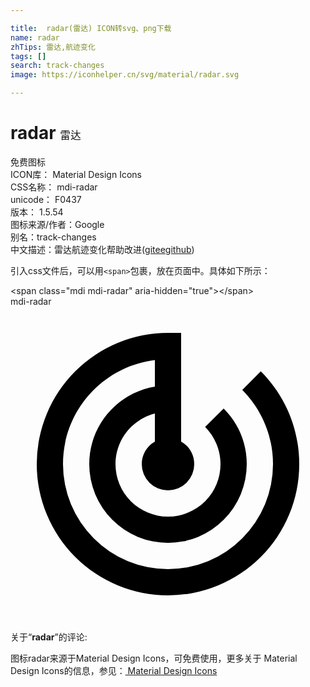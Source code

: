 ```yaml
---

title:  radar(雷达) ICON转svg、png下载
name: radar
zhTips: 雷达,航迹变化
tags: []
search: track-changes
image: https://iconhelper.cn/svg/material/radar.svg

---
```


# radar  <small style="font-size: 60%;font-weight: 100">雷达</small>


<div class="detail-page">
<p>
<span><span class="badge-success badge">免费图标</span> </span>
<br/>
<span>
ICON库：
<span class="badge-secondary badge">Material Design Icons</span> 
</span>
<br/>
<span>
CSS名称：
<span class="badge-secondary badge">mdi-radar</span> 
</span>
<br/>
<span>
unicode：
<span class="badge-secondary badge">F0437</span> 
<copy-btn content='F0437' btn-title=""></copy-btn>
<copy-btn :content='String.fromCodePoint(parseInt("F0437", 16))' btn-title="复制U"></copy-btn>
</span>
<br/>
<span>
版本：
<span class="badge-secondary badge">1.5.54</span> 
</span>
<br/>
<span>图标来源/作者：<span class="badge-light badge">Google</span></span> 
<br/>
<span>别名：<span class="badge-light badge">track-changes</span></span><br/><span class="zh-detail">中文描述：<span class="badge-primary badge">雷达</span><span class="badge-primary badge">航迹变化</span><span class="help-link"><span>帮助改进</span>(<a href="https://gitee.com/liuwave/icon-helper/edit/master/json/material/radar.json" target="_blank" rel="noopener noreferrer">gitee</a><a href="https://github.com/liuwave/icon-helper/edit/master/json/material/radar.json" target="_blank" rel="noopener noreferrer">github</a></span>)</span><br/>
</p>
</div>
<div class="alert alert-dark">
  <i class="mdi mdi-radar mdi-48px"></i>
  <i class="mdi mdi-radar mdi-36px"></i>
  <i class="mdi mdi-radar mdi-24px"></i>
  <i class="mdi mdi-radar mdi-18px"></i>
</div>
<div>
  <p>引入css文件后，可以用<code>&lt;span&gt;</code>包裹，放在页面中。具体如下所示：    
  </p>
  <div class="alert alert-primary" style="font-size: 14px">
    &lt;span class="mdi mdi-radar" aria-hidden="true"&gt;&lt;/span&gt;
    <copy-btn content='<span class="mdi mdi-radar" aria-hidden="true"></span>'></copy-btn>
  </div>
  <div class="alert alert-secondary">
    <i class="mdi mdi-radar"
    style="font-size: 24px"
    aria-hidden="true"></i> mdi-radar
    <copy-btn content="mdi-radar" btn-title="复制图标名称"></copy-btn>
  </div>
</div>
<div id="svg" class="svg-wrap">
<svg xmlns="http://www.w3.org/2000/svg" viewBox="0 0 24 24"><path d="M19.07,4.93L17.66,6.34C19.1,7.79 20,9.79 20,12A8,8 0 0,1 12,20A8,8 0 0,1 4,12C4,7.92 7.05,4.56 11,4.07V6.09C8.16,6.57 6,9.03 6,12A6,6 0 0,0 12,18A6,6 0 0,0 18,12C18,10.34 17.33,8.84 16.24,7.76L14.83,9.17C15.55,9.9 16,10.9 16,12A4,4 0 0,1 12,16A4,4 0 0,1 8,12C8,10.14 9.28,8.59 11,8.14V10.28C10.4,10.63 10,11.26 10,12A2,2 0 0,0 12,14A2,2 0 0,0 14,12C14,11.26 13.6,10.62 13,10.28V2H12A10,10 0 0,0 2,12A10,10 0 0,0 12,22A10,10 0 0,0 22,12C22,9.24 20.88,6.74 19.07,4.93Z" /></svg>
</div>
<detail full-name='mdi-radar'></detail>
<div class="icon-detail__container">
<p>关于“<b>radar</b>”的评论:</p>
</div>
<Vssue title="关于“radar”的评论" />    
<div><p>图标radar来源于Material Design Icons，可免费使用，更多关于 Material Design Icons的信息，参见：<a target="_blank" href="https://iconhelper.cn/material.html"> Material Design Icons</a>
</p></div>
